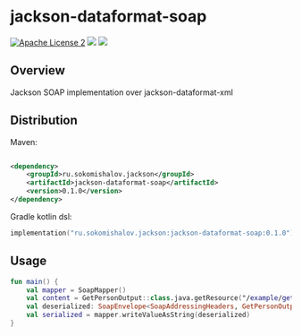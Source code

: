 jackson-dataformat-soap
========

[![Apache License 2](https://img.shields.io/badge/license-ASF2-blue.svg)](https://choosealicense.com/licenses/apache-2.0/)
[![](https://img.shields.io/maven-central/v/ru.sokomishalov.jackson/jackson-dataformat-soap)](https://mvnrepository.com/artifact/ru.sokomishalov.jackson/jackson-dataformat-soap)
[![](https://img.shields.io/jitpack/v/github/sokomishalov/jackson-dataformat-soap)](https://jitpack.io/#sokomishalov/jackson-dataformat-soap)

## Overview

Jackson SOAP implementation over jackson-dataformat-xml

## Distribution

Maven:

```xml

<dependency>
    <groupId>ru.sokomishalov.jackson</groupId>
    <artifactId>jackson-dataformat-soap</artifactId>
    <version>0.1.0</version>
</dependency>
```

Gradle kotlin dsl:

```kotlin
implementation("ru.sokomishalov.jackson:jackson-dataformat-soap:0.1.0")
```

## Usage

```kotlin
fun main() {
    val mapper = SoapMapper()
    val content = GetPersonOutput::class.java.getResource("/example/get_person_output_ws_addr.xml")?.readText().orEmpty()
    val deserialized: SoapEnvelope<SoapAddressingHeaders, GetPersonOutput> = mapper.readValue(content)
    val serialized = mapper.writeValueAsString(deserialized)
}
```